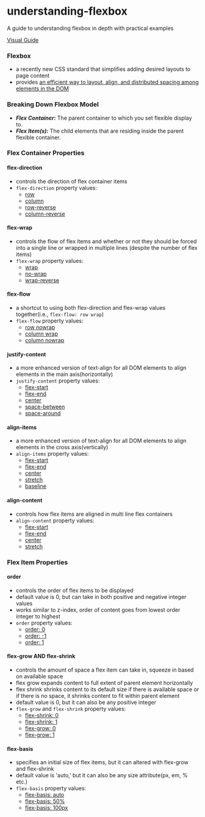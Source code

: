 # understanding-flexbox
A guide to understanding flexbox in depth with practical examples

[Visual Guide](http://understanding-flexbox.surge.sh)

### Flexbox
+ a recently new CSS standard that simplifies adding desired layouts to page content
+ provides [an efficient way to layout, align, and distributed spacing among elements in the DOM](https://goo.gl/XiuagG)

### Breaking Down Flexbox Model
+ **_Flex Container:_** The parent container to which you set flexible display to.
+ **_Flex Item(s):_** The child elements that are residing inside the parent flexible container.

### Flex Container Properties
#### flex-direction
+ controls the direction of flex container items 
+ `flex-direction` property values:
    + [row](http://understanding-flexbox.surge.sh/#flex-direction-row)
    + [column](http://understanding-flexbox.surge.sh/#flex-direction-column)
    + [row-reverse](http://understanding-flexbox.surge.sh/#flex-direction-row-reverse)
    + [column-reverse](http://understanding-flexbox.surge.sh/#flex-direction-column-reverse)

#### flex-wrap
+ controls the flow of flex items and whether or not they should be forced into a single line or wrapped in multiple lines (despite the number of flex items)
+ `flex-wrap` property values:
    + [wrap](http://understanding-flexbox.surge.sh/#flex-wrap-wrap)
    + [no-wrap](http://understanding-flexbox.surge.sh/#flex-wrap-no-wrap)
    + [wrap-reverse](http://understanding-flexbox.surge.sh/#flex-wrap-wrap-reverse)

#### flex-flow
+ a shortcut to using both flex-direction and flex-wrap values together(i.e., `flex-flow: row wrap`)
+ `flex-flow` property values:
    + [row nowrap](http://understanding-flexbox.surge.sh/#flex-flow-row-nowrap)
    + [column wrap](http://understanding-flexbox.surge.sh/#flex-flow-column-wrap)
    + [column nowrap](http://understanding-flexbox.surge.sh/#flex-flow-column-nowrap)

#### justify-content
+ a more enhanced version of text-align for all DOM elements to align elements in the main axis(horizontally)
+ `justify-content` property values:
    + [flex-start](http://understanding-flexbox.surge.sh/#justify-content-flex-start)
    + [flex-end](http://understanding-flexbox.surge.sh/#justify-content-flex-end)
    + [center](http://understanding-flexbox.surge.sh/#justify-content-center)
    + [space-between](http://understanding-flexbox.surge.sh/#justify-content-space-between)
    + [space-around](http://understanding-flexbox.surge.sh/#justify-content-space-around)

#### align-items
+ a more enhanced version of text-align for all DOM elements to align elements in the cross axis(vertically)
+ `align-items` property values:
    + [flex-start](http://understanding-flexbox.surge.sh/#align-items-flex-start)
    + [flex-end](http://understanding-flexbox.surge.sh/#align-items-flex-end)
    + [center](http://understanding-flexbox.surge.sh/#align-items-center)
    + [stretch](http://understanding-flexbox.surge.sh/#align-items-stretch)
    + [baseline](http://understanding-flexbox.surge.sh/#align-items-baseline)

#### align-content
+ controls how flex items are aligned in multi line flex containers
+ `align-content` property values:
    + [flex-start](http://understanding-flexbox.surge.sh/#align-content-flex-start)
    + [flex-end](http://understanding-flexbox.surge.sh/#align-content-flex-end)
    + [center](http://understanding-flexbox.surge.sh/#align-content-center)
    + [stretch](http://understanding-flexbox.surge.sh/#align-content-stretch)


### Flex Item Properties
#### order
+ controls the order of flex items to be displayed
+ default value is 0, but can take in both positive and negative integer values
+ works similar to z-index, order of content goes from lowest order integer to highest
+ `order` property values:    
    + [order: 0](http://understanding-flexbox.surge.sh/#order-0)    
    + [order: -1](http://understanding-flexbox.surge.sh/#order--1)
    + [order: 1](http://understanding-flexbox.surge.sh/#order-1)

#### flex-grow AND flex-shrink
+ controls the amount of space a flex item can take in, squeeze in based on available space
+ flex grow expands content to full extent of parent element horizontally
+ flex shrink shrinks content to its default size if there is available space or if there is no space, it shrinks content to fit within parent element
+ default value is 0, but it can also be any positive integer
+ `flex-grow` and `flex-shrink` property values:    
    + [flex-shrink: 0](http://understanding-flexbox.surge.sh/#flex-shrink-0)
    + [flex-shrink: 1](http://understanding-flexbox.surge.sh/#flex-shrink-1)
    + [flex-grow: 0](http://understanding-flexbox.surge.sh/#flex-grow-0)
    + [flex-grow: 1](http://understanding-flexbox.surge.sh/#flex-grow-1)

#### flex-basis
+ specifies an initial size of flex items, but it can altered with flex-grow and flex-shrink
+ default value is 'auto,' but it can also be any size attribute(px, em, % etc.)
+ `flex-basis` property values:    
    + [flex-basis: auto](http://understanding-flexbox.surge.sh/#flex-basis-auto)
    + [flex-basis: 50%](http://understanding-flexbox.surge.sh/#flex-basis-50-percentage)
    + [flex-basis: 100px](http://understanding-flexbox.surge.sh/#flex-basis-100-pixels)
